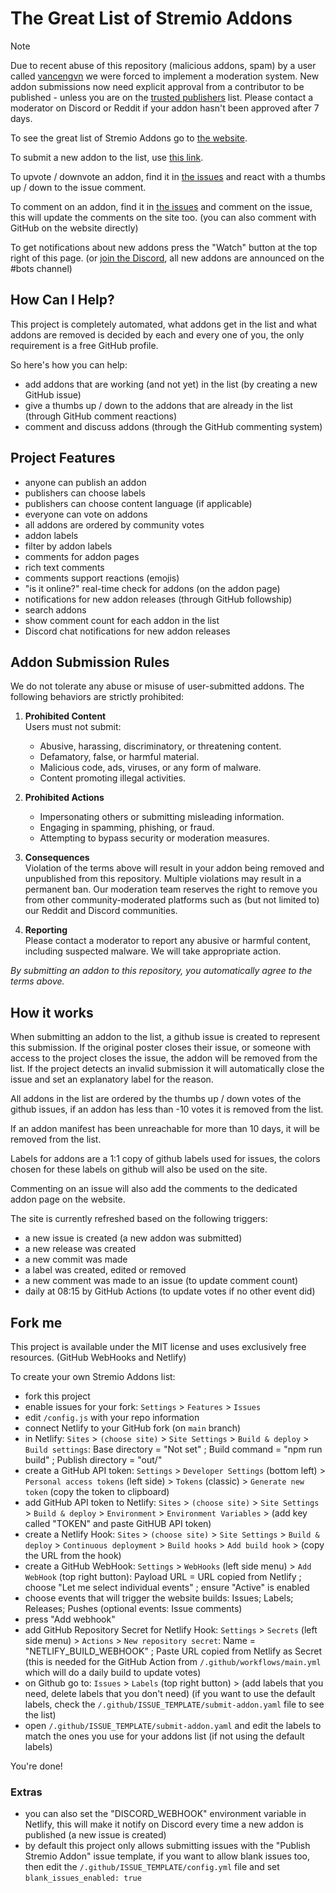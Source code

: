 # The Great List of Stremio Addons
> [!NOTE]  
> Due to recent abuse of this repository (malicious addons, spam) by a user called [vancengvn](https://github.com/Vance-ng-vn) we were forced to implement a moderation system. New addon submissions now need explicit approval from a contributor to be published - unless you are on the [trusted publishers](./trusted_publishers.json) list. Please contact a moderator on Discord or Reddit if your addon hasn't been approved after 7 days.

To see the great list of Stremio Addons go to [the website](https://stremio-addons.netlify.app/).

To submit a new addon to the list, use [this link](https://github.com/danamag/stremio-addons-list/issues/new?assignees=&labels=pending+approval&template=submit-addon.yaml&title=Addon+Name).

To upvote / downvote an addon, find it in [the issues](https://github.com/danamag/stremio-addons-list/issues) and react with a thumbs up / down to the issue comment.

To comment on an addon, find it in [the issues](https://github.com/danamag/stremio-addons-list/issues) and comment on the issue, this will update the comments on the site too. (you can also comment with GitHub on the website directly)

To get notifications about new addons press the "Watch" button at the top right of this page. (or [join the Discord](https://discord.gg/zNRf6YF), all new addons are announced on the #bots channel)


## How Can I Help?

This project is completely automated, what addons get in the list and what addons are removed is decided by each and every one of you, the only requirement is a free GitHub profile.

So here's how you can help:
- add addons that are working (and not yet) in the list (by creating a new GitHub issue)
- give a thumbs up / down to the addons that are already in the list (through GitHub comment reactions)
- comment and discuss addons (through the GitHub commenting system)


## Project Features

- anyone can publish an addon
- publishers can choose labels
- publishers can choose content language (if applicable)
- everyone can vote on addons
- all addons are ordered by community votes
- addon labels
- filter by addon labels
- comments for addon pages
- rich text comments
- comments support reactions (emojis)
- "is it online?" real-time check for addons (on the addon page)
- notifications for new addon releases (through GitHub followship)
- search addons
- show comment count for each addon in the list
- Discord chat notifications for new addon releases

## Addon Submission Rules

We do not tolerate any abuse or misuse of user-submitted addons. The following behaviors are strictly prohibited:

1. **Prohibited Content**  
   Users must not submit:
   - Abusive, harassing, discriminatory, or threatening content.
   - Defamatory, false, or harmful material.
   - Malicious code, ads, viruses, or any form of malware.
   - Content promoting illegal activities.

2. **Prohibited Actions**  
   - Impersonating others or submitting misleading information.
   - Engaging in spamming, phishing, or fraud.
   - Attempting to bypass security or moderation measures.

3. **Consequences**  
   Violation of the terms above will result in your addon being removed and unpublished from this repository. Multiple violations may result in a permanent ban. Our moderation team reserves the right to remove you from other community-moderated platforms such as (but not limited to) our Reddit and Discord communities.

4. **Reporting**  
   Please contact a moderator to report any abusive or harmful content, including suspected malware. We will take appropriate action. 

*By submitting an addon to this repository, you automatically agree to the terms above.*

## How it works

When submitting an addon to the list, a github issue is created to represent this submission. If the original poster closes their issue, or someone with access to the project closes the issue, the addon will be removed from the list. If the project detects an invalid submission it will automatically close the issue and set an explanatory label for the reason.

All addons in the list are ordered by the thumbs up / down votes of the github issues, if an addon has less than -10 votes it is removed from the list.

If an addon manifest has been unreachable for more than 10 days, it will be removed from the list.

Labels for addons are a 1:1 copy of github labels used for issues, the colors chosen for these labels on github will also be used on the site.

Commenting on an issue will also add the comments to the dedicated addon page on the website.

The site is currently refreshed based on the following triggers:
- a new issue is created (a new addon was submitted)
- a new release was created
- a new commit was made
- a label was created, edited or removed
- a new comment was made to an issue (to update comment count)
- daily at 08:15 by GitHub Actions (to update votes if no other event did)


## Fork me

This project is available under the MIT license and uses exclusively free resources. (GitHub WebHooks and Netlify)

To create your own Stremio Addons list:
- fork this project
- enable issues for your fork: `Settings` > `Features` > `Issues`
- edit `/config.js` with your repo information
- connect Netlify to your GitHub fork (on `main` branch)
- in Netlify: `Sites` > `(choose site)` > `Site Settings` > `Build & deploy` > `Build settings`: Base directory = "Not set" ; Build command = "npm run build" ; Publish directory = "out/"
- create a GitHub API token: `Settings` > `Developer Settings` (bottom left) > `Personal access tokens` (left side) > `Tokens` (classic) > `Generate new token` (copy the token to clipboard)
- add GitHub API token to Netlify: `Sites` > `(choose site)` > `Site Settings` > `Build & deploy` > `Environment` > `Environment Variables` > (add key called "TOKEN" and paste GitHUB API token)
- create a Netlify Hook: `Sites` > `(choose site)` > `Site Settings` > `Build & deploy` > `Continuous deployment` > `Build hooks` > `Add build hook` > (copy the URL from the hook)
- create a GitHub WebHook: `Settings` > `WebHooks` (left side menu) > `Add WebHook` (top right button): Payload URL = URL copied from Netlify ; choose "Let me select individual events" ; ensure "Active" is enabled
- choose events that will trigger the website builds: Issues; Labels; Releases; Pushes (optional events: Issue comments)
- press "Add webhook"
- add GitHub Repository Secret for Netlify Hook: `Settings` > `Secrets` (left side menu) > `Actions` > `New repository secret`: Name = "NETLIFY_BUILD_WEBHOOK" ; Paste URL copied from Netlify as Secret (this is needed for the GitHub Action from `/.github/workflows/main.yml` which will do a daily build to update votes)
- on Github go to: `Issues` > `Labels` (top right button) > (add labels that you need, delete labels that you don't need) (if you want to use the default labels, check the `/.github/ISSUE_TEMPLATE/submit-addon.yaml` file to see the list)
- open `/.github/ISSUE_TEMPLATE/submit-addon.yaml` and edit the labels to match the ones you use for your addons list (if not using the default labels)

You're done!


### Extras

- you can also set the "DISCORD_WEBHOOK" environment variable in Netlify, this will make it notify on Discord every time a new addon is published (a new issue is created)
- by default this project only allows submitting issues with the "Publish Stremio Addon" issue template, if you want to allow blank issues too, then edit the `/.github/ISSUE_TEMPLATE/config.yml` file and set `blank_issues_enabled: true`
